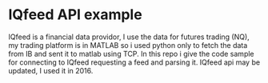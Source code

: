 # IQfeed API example
IQfeed is a financial data providor, I use the data for futures trading (NQ), my trading platform is in MATLAB so i used python only to fetch the data from IB and sent it to matlab using TCP.
In this repo i give the code sample for connecting to IQfeed requesting a feed and parsing it.
IQfeed api may be updated, I used it in 2016.
